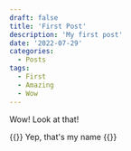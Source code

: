 ```yaml
---
draft: false
title: 'First Post'
description: 'My first post'
date: '2022-07-29'
categories:
  - Posts
tags:
  - First
  - Amazing
  - Wow
---
```

Wow! Look at that!

{{<introduction name="Bob">}}
Yep, that's my name
{{</introduction>}}